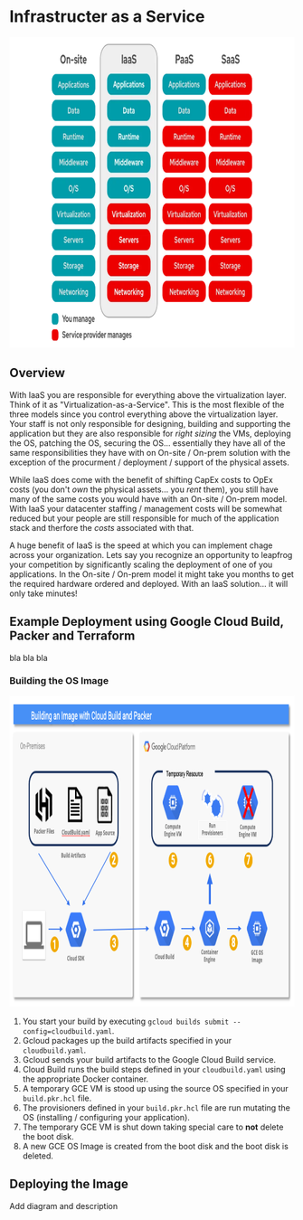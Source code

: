 # Infrastructer as a Service

<img src="../images/models2.png" alt="On Nooo!" witdh="550" height="550">

## Overview
With IaaS you are responsible for everything above the virtualization layer.  Think of it as "Virtualization-as-a-Service".  This is the most flexible of the three models since you control everything above the virtualization layer.  Your staff is not only responsible for designing, building and supporting the application but they are also responsible for *right sizing* the VMs, deploying the OS, patching the OS, securing the OS... essentially they have all of the same responsibilities they have with on On-site / On-prem solution with the exception of the procurment / deployment / support of the physical assets.

While IaaS does come with the benefit of shifting CapEx costs to OpEx costs (you don't *own* the physical assets... you *rent* them), you still have many of the same costs you would have with an On-site / On-prem model. With IaaS your datacenter staffing / management costs will be somewhat reduced but your people are still responsible for much of the application stack and therfore the *costs* associated with that.  

A huge benefit of IaaS is the speed at which you can implement chage across your organization. Lets say you recognize an opportunity to leapfrog your competition by significantly scaling the deployment of one of you applications.  In the On-site / On-prem model it might take you months to get the required hardware ordered and deployed.  With an IaaS solution... it will only take minutes!
## Example Deployment using Google Cloud Build, Packer and Terraform
bla bla bla

### Building the OS Image
<img src="../images/packer-build.png" alt="On Nooo!" witdh="550" height="550">

1. You start your build by executing `gcloud builds submit --config=cloudbuild.yaml`.
2. Gcloud packages up the build artifacts specified in your `cloudbuild.yaml`.
3. Gcloud sends your build artifacts to the Google Cloud Build service.
4. Cloud Build runs the build steps defined in your `cloudbuild.yaml` using the appropriate Docker container.
5. A temporary GCE VM is stood up using the source OS specified in your `build.pkr.hcl` file.
6. The provisioners defined in your `build.pkr.hcl` file are run mutating the OS (installing / configuring your application).
7. The temporary GCE VM is shut down taking special care to __not__ delete the boot disk.
8. A new GCE OS Image is created from the boot disk and the boot disk is deleted.


## Deploying the Image
Add diagram and description
